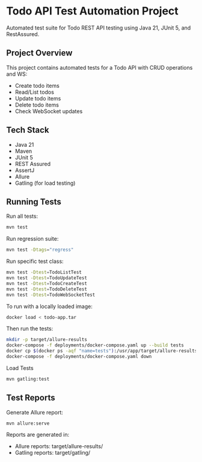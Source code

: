 # Todo API Test Automation Project

Automated test suite for Todo REST API testing using Java 21, JUnit 5, and RestAssured.

## Project Overview

This project contains automated tests for a Todo API with CRUD operations and WS:
- Create todo items
- Read/List todos
- Update todo items
- Delete todo items
- Check WebSocket updates

## Tech Stack

- Java 21
- Maven
- JUnit 5
- REST Assured
- AssertJ
- Allure
- Gatling (for load testing)

## Running Tests

Run all tests:
```bash
mvn test
```

Run regression suite:
```bash
mvn test -Dtags="regress"
```

Run specific test class:
```bash
mvn test -Dtest=TodoListTest
mvn test -Dtest=TodoUpdateTest
mvn test -Dtest=TodoCreateTest
mvn test -Dtest=TodoDeleteTest
mvn test -Dtest=TodoWebSocketTest
```

To run with a locally loaded image:
```bash
docker load < todo-app.tar
```
Then run the tests:
```bash
mkdir -p target/allure-results
docker-compose -f deployments/docker-compose.yaml up --build tests
docker cp $(docker ps -aqf "name=tests"):/usr/app/target/allure-results ./target
docker-compose -f deployments/docker-compose.yaml down
```

Load Tests
```bash
mvn gatling:test
```


## Test Reports
Generate Allure report:
```bash
mvn allure:serve
```
Reports are generated in:
- Allure reports: target/allure-results/
- Gatling reports: target/gatling/